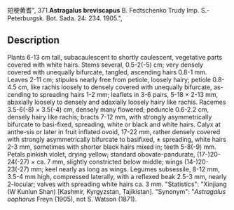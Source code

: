 短梗黄耆",
371.**Astragalus breviscapus** B. Fedtschenko Trudy Imp. S.-Peterburgsk. Bot. Sada. 24: 234. 1905.",

## Description
Plants 6-13 cm tall, subacaulescent to shortly caulescent, vegetative parts covered with white hairs. Stems several, 0.5-2(-5) cm; very densely covered with unequally bifurcate, tangled, ascending hairs 0.8-1 mm. Leaves 2-11 cm; stipules nearly free from petiole, loosely hairy; petiole 0.8-4.5 cm, like rachis loosely to densely covered with unequally bifurcate, as-cending to spreading hairs 1-2 mm; leaflets in 3-6 pairs, 5-18 × 2-13 mm, abaxially loosely to densely and adaxially loosely hairy like rachis. Racemes 3.5-6(-8) × 3.5(-4) cm, densely many flowered; peduncle 0.6-2.2 cm, densely hairy like rachis; bracts 7-12 mm, with strongly asymmetrically bifurcate to basi-fixed, spreading, white or black and white hairs. Calyx at anthe-sis or later in fruit inflated ovoid, 17-22 mm, rather densely covered with strongly asymmetrically bifurcate to basifixed, ± spreading, white hairs 2-3 mm, sometimes with shorter black hairs mixed in; teeth 5-8(-9) mm. Petals pinkish violet, drying yellow; standard obovate-pandurate, (17-)20-24(-27) × ca. 7 mm, slightly constricted below middle; wings (14-)20-23(-27) mm; keel nearly as long as wings. Legumes subsessile, 8-12 mm, 3.5-4 mm high, compressed laterally, with a reflexed beak 2.5-3 mm, nearly 2-locular; valves with spreading white hairs ca. 3 mm.
  "Statistics": "Xinjiang (W Kunlun Shan) [Kashmir, Kyrgyzstan, Tajikistan].
  "Synonym": "*Astragalus oophorus* Freyn (1905), not S. Watson (1871).
